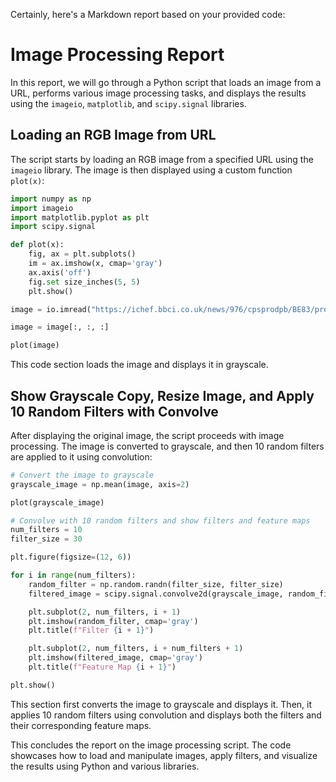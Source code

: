 Certainly, here's a Markdown report based on your provided code:

# Image Processing Report

In this report, we will go through a Python script that loads an image from a URL, performs various image processing tasks, and displays the results using the `imageio`, `matplotlib`, and `scipy.signal` libraries.

## Loading an RGB Image from URL

The script starts by loading an RGB image from a specified URL using the `imageio` library. The image is then displayed using a custom function `plot(x)`:

```python
import numpy as np
import imageio
import matplotlib.pyplot as plt
import scipy.signal

def plot(x):
    fig, ax = plt.subplots()
    im = ax.imshow(x, cmap='gray')
    ax.axis('off')
    fig.set size_inches(5, 5)
    plt.show()

image = io.imread("https://ichef.bbci.co.uk/news/976/cpsprodpb/BE83/production/_104617784_division-bell-metal-storm-thorgerson.jpg")

image = image[:, :, :]

plot(image)
```

This code section loads the image and displays it in grayscale. 

## Show Grayscale Copy, Resize Image, and Apply 10 Random Filters with Convolve

After displaying the original image, the script proceeds with image processing. The image is converted to grayscale, and then 10 random filters are applied to it using convolution:

```python
# Convert the image to grayscale
grayscale_image = np.mean(image, axis=2)

plot(grayscale_image)

# Convolve with 10 random filters and show filters and feature maps
num_filters = 10
filter_size = 30

plt.figure(figsize=(12, 6))

for i in range(num_filters):
    random_filter = np.random.randn(filter_size, filter_size)
    filtered_image = scipy.signal.convolve2d(grayscale_image, random_filter, mode='same', boundary='wrap')

    plt.subplot(2, num_filters, i + 1)
    plt.imshow(random_filter, cmap='gray')
    plt.title(f"Filter {i + 1}")

    plt.subplot(2, num_filters, i + num_filters + 1)
    plt.imshow(filtered_image, cmap='gray')
    plt.title(f"Feature Map {i + 1}")

plt.show()
```

This section first converts the image to grayscale and displays it. Then, it applies 10 random filters using convolution and displays both the filters and their corresponding feature maps.

This concludes the report on the image processing script. The code showcases how to load and manipulate images, apply filters, and visualize the results using Python and various libraries.
